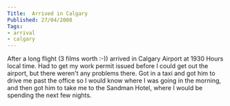 ```yaml
---
Title:  Arrived in Calgary
Published: 27/04/2008
Tags:
- arrival
- calgary
---
```


After a long flight (3 films worth :-)) arrived in Calgary Airport at 1930 Hours local time. Had to get my work permit issued before I could get out the airport, but there weren't any problems there. Got in a taxi and got him to drive me past the office so I would know where I was going in the morning, and then got him to take me to the Sandman Hotel, where I would be spending the next few nights.
